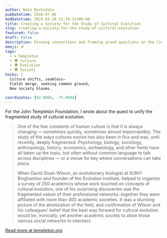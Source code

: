 ```yaml
---
author: Nate Barksdale
pubDatetime: 2018-07-06
modDatetime: 2025-03-18 21:19:21+00:00
title: Creating a Society for the Study of Cultural Evolution
slug: creating-a-society-for-the-study-of-cultural-evolution
featured: False
draft: False
description: Forming connections and framing grand questions on the links between evolutionary inheritance and cultural change
emoji: 🌐
tags:
  - 🌀 Templeton
  - 🌍 Culture
  - 🌍 Evolution
  - 🌍 Society
haiku: |
  Culture shifts, seamless—  
  Fields merge, seeking common ground,  
  New society blooms.

coordinates: [42.0884, -75.9694]
---
```


For the John Templeton Foundation, I wrote about the quest to unify the fragmented study of cultural evolution.

> One of the few constants of human culture is that it is always changing — sometimes quickly, sometimes almost imperceptibly. The study of the ways cultures evolve has also been in flux and was, until recently, deeply fragmented. Psychology, biology, sociology, anthropology, history, economics, archaeology, and other fields have all taken up the topic, but often without common language to talk across disciplines — or a venue for key where conversations can take place.
>
> When David Sloan Wilson, an evolutionary biologist at SUNY-Binghamton and founder of the Evolution Institute, helped to organize a survey of 250 academics whose work touched on concepts of cultural evolution, one of his surprising discoveries was the fragmented nature of their professional networks: together they were affiliated with more than 400 academic societies. It was a stunning picture of the atomization of the field, and confirmation of Wilson and his colleagues’ belief that the best way forward for cultural evolution would be, ironically, yet another academic society to allow those various social networks to intersect.

[Read more at templeton.org](https://www.templeton.org/grant/creating-a-society-for-the-study-of-cultural-evolution)

